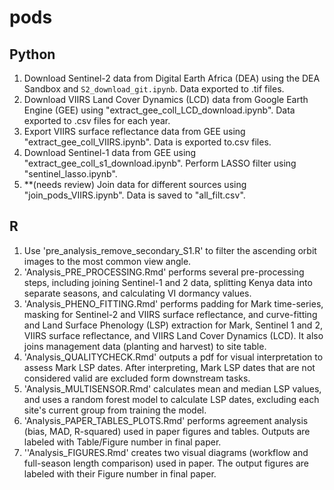 # pods

## Python

1. Download Sentinel-2 data from Digital Earth Africa (DEA) using the DEA Sandbox and `S2_download_git.ipynb`. Data exported to .tif files.
2. Download VIIRS Land Cover Dynamics (LCD) data from Google Earth Engine (GEE) using "extract_gee_coll_LCD_download.ipynb". Data exported to .csv files for each year.
3. Export VIIRS surface reflectance data from GEE using "extract_gee_coll_VIIRS.ipynb". Data is exported to.csv files.
4. Download Sentinel-1 data from GEE using "extract_gee_coll_s1_download.ipynb". Perform LASSO filter using "sentinel_lasso.ipynb".
5. **(needs review) Join data for different sources using "join_pods_VIIRS.ipynb". Data is saved to "all_filt.csv".

## R

1. Use 'pre_analysis_remove_secondary_S1.R' to filter the ascending orbit images to the most common view angle.
2. 'Analysis_PRE_PROCESSING.Rmd' performs several pre-processing steps, including joining Sentinel-1 and 2 data, splitting Kenya data into separate seasons, and calculating VI dormancy values.
3. 'Analysis_PHENO_FITTING.Rmd' performs padding for Mark time-series, masking for Sentinel-2 and VIIRS surface reflectance, and curve-fitting and Land Surface Phenology (LSP) extraction for Mark, Sentinel 1 and 2, VIIRS surface reflectance, and VIIRS Land Cover Dynamics (LCD). It also joins management data (planting and harvest) to site table.
4. 'Analysis_QUALITYCHECK.Rmd' outputs a pdf for visual interpretation to assess Mark LSP dates. After interpreting, Mark LSP dates that are not considered valid are excluded form downstream tasks.
5. 'Analysis_MULTISENSOR.Rmd' calculates mean and median LSP values, and uses a random forest model to calculate LSP dates, excluding each site's current group from training the model.
6. 'Analysis_PAPER_TABLES_PLOTS.Rmd' performs agreement analysis (bias, MAD, R-squared) used in paper figures and tables. Outputs are labeled with Table/Figure number in final paper.
7. ''Analysis_FIGURES.Rmd' creates two visual diagrams (workflow and full-season length comparison) used in paper. The output figures are labeled with their Figure number in final paper. 

